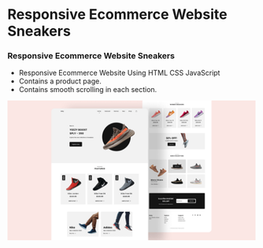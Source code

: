 # Responsive Ecommerce Website Sneakers
### Responsive Ecommerce Website Sneakers

- Responsive Ecommerce Website Using HTML CSS JavaScript
- Contains a product page.
- Contains smooth scrolling in each section.




![preview img](/preview.png)
